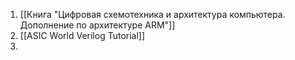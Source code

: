 
1. [[Книга "Цифровая схемотехника и архитектура компьютера. Дополнение по архитектуре ARM"]]
2. [[ASIC World Verilog Tutorial]]
3. 